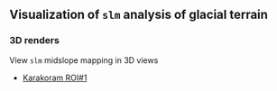 ## Visualization of `slm` analysis of glacial terrain

### 3D renders

View `slm` midslope mapping in 3D views
  - [Karakoram ROI#1](3D/Karakoram_ROI1)
